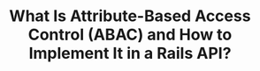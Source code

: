 ---
title: 'What Is Attribute-Based Access Control (ABAC) and How to Implement It in a Rails API?'
redirect_to: 'https://auth0.com/blog/what-is-abac-and-how-to-implement-it-rails-api/'
platform: medium
medium_excerpt: There are different ways to implement an authorization system and the one you choose depends on your application's needs. Attribute-Based Access Control (ABAC) is just one of them, so let's go ahead and learn how to implement it in a Rails API.
---